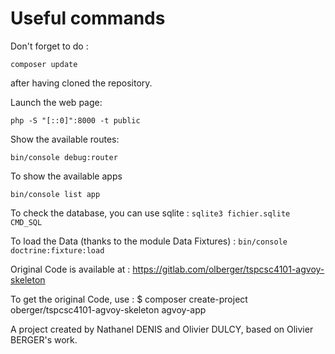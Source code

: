 # Useful commands

Don't forget to do :

`composer update`

after having cloned the repository.

Launch the web page:

`php -S "[::0]":8000 -t public`

Show the available routes:

`bin/console debug:router`

To show the available apps

`bin/console list app`

To check the database, you can use sqlite :
`sqlite3 fichier.sqlite CMD_SQL` 

To load the Data (thanks to the module Data Fixtures) :
`bin/console doctrine:fixture:load`

Original Code is available at :
https://gitlab.com/olberger/tspcsc4101-agvoy-skeleton

To get the original Code, use :
 $ composer create-project oberger/tspcsc4101-agvoy-skeleton agvoy-app

A project created by Nathanel DENIS and Olivier DULCY, based on Olivier BERGER's
work.
